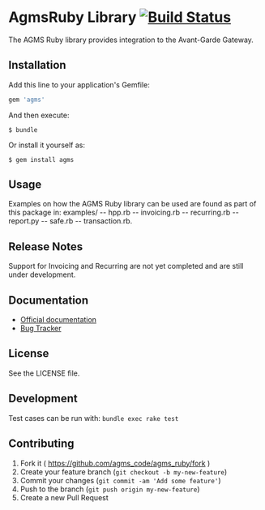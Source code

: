 # AgmsRuby Library [![Build Status](https://travis-ci.org/agmscode/agms_ruby.png?branch=master)](https://travis-ci.org/agmscode/agms_ruby)

The AGMS Ruby library provides integration to the Avant-Garde Gateway.

## Installation

Add this line to your application's Gemfile:

```ruby
gem 'agms'
```

And then execute:

    $ bundle

Or install it yourself as:

    $ gem install agms

## Usage

Examples on how the AGMS Ruby library can be used are found as part of this package in:
examples/
 -- hpp.rb
 -- invoicing.rb
 -- recurring.rb
 -- report.py
 -- safe.rb
 -- transaction.rb.


## Release Notes

Support for Invoicing and Recurring are not yet completed and are still under development.


## Documentation

* [Official documentation](https://www.onlinepaymentprocessing.com/docs/ruby)
* [Bug Tracker](http://github.com/agmscode/agms_ruby/issues)




## License

See the LICENSE file.

## Development

Test cases can be run with: `bundle exec rake test`

## Contributing

1. Fork it ( https://github.com/agms_code/agms_ruby/fork )
2. Create your feature branch (`git checkout -b my-new-feature`)
3. Commit your changes (`git commit -am 'Add some feature'`)
4. Push to the branch (`git push origin my-new-feature`)
5. Create a new Pull Request
